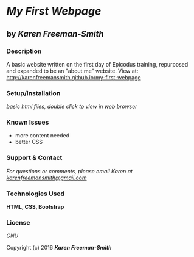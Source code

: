# _My First Webpage_
## by _Karen Freeman-Smith_

### Description
A basic website written on the first day of Epicodus training, repurposed and expanded to be an "about me" website. View at: http://karenfreemansmith.github.io/my-first-webpage

### Setup/Installation
_basic html files, double click to view in web browser_

### Known Issues
- more content needed
- better CSS

### Support & Contact
*For questions or comments, please email Karen at karenfreemansmith@gmail.com*

### Technologies Used
__HTML, CSS, Bootstrap__

###  License
*GNU*


Copyright (c) 2016 **_Karen Freeman-Smith_**
